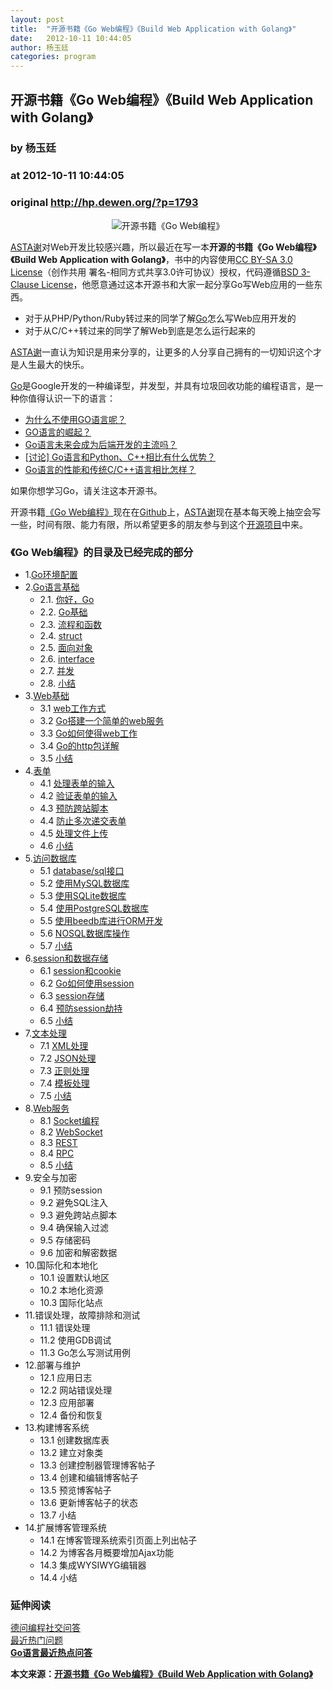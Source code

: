 ```yaml
---
layout: post
title:  "开源书籍《Go Web编程》《Build Web Application with Golang》"
date:   2012-10-11 10:44:05
author: 杨玉廷
categories: program
---
```


## 开源书籍《Go Web编程》《Build Web Application with Golang》
### by 杨玉廷
### at 2012-10-11 10:44:05
### original <http://hp.dewen.org/?p=1793>

<div style="text-align:center;margin-bottom:5px;margin-top:5px"><img title="开源书籍《Go Web编程》" src="http://hp.dewen.org/wp-content/uploads/2012/10/google-go-language.jpg" alt="开源书籍《Go Web编程》" border="0"></div>
<p><a href="http://weibo.com/kaibao001">ASTA谢</a>对Web开发比较感兴趣，所以最近在写一本<strong>开源的书籍《Go Web编程》《Build Web Application with Golang》</strong>，书中的内容使用<a href="http://creativecommons.org/licenses/by-sa/3.0/">CC BY-SA 3.0 License</a>（创作共用 署名-相同方式共享3.0许可协议）授权，代码遵循<a href="https://github.com/astaxie/build-web-application-with-golang/blob/master/LICENSE.md">BSD 3-Clause License</a>，他愿意通过这本开源书和大家一起分享Go写Web应用的一些东西。<span></span></p>
<ul>
<li>对于从PHP/Python/Ruby转过来的同学了解<a href="http://www.dewen.org/topic/165">Go</a>怎么写Web应用开发的</li>
<li>对于从C/C++转过来的同学了解Web到底是怎么运行起来的</li>
</ul>
<p><a href="http://www.dewen.org/people/38663204">ASTA谢</a>一直认为知识是用来分享的，让更多的人分享自己拥有的一切知识这个才是人生最大的快乐。</p>
<p><a href="http://golang.org/">Go</a>是Google开发的一种编译型，并发型，并具有垃圾回收功能的编程语言，是一种你值得认识一下的语言：</p>
<ul>
<li><a href="http://hp.dewen.org/?p=1257">为什么不使用GO语言呢？</a></li>
<li><a href="http://hp.dewen.org/?p=1758">GO语言的崛起？</a></li>
<li><a href="http://www.dewen.org/q/5942">Go语言未来会成为后端开发的主流吗？</a></li>
<li><a href="http://www.dewen.org/q/5140">[讨论] Go语言和Python、C++相比有什么优势？</a></li>
<li><a href="http://www.dewen.org/q/5940">Go语言的性能和传统C/C++语言相比怎样？</a></li>
</ul>
<p>如果你想学习Go，请关注这本开源书。</p>
<p>开源书籍<a href="https://github.com/astaxie/build-web-application-with-golang">《Go Web编程》</a>现在在<a href="https://github.com/">Github</a>上，<a href="https://github.com/astaxie">ASTA谢</a>现在基本每天晚上抽空会写一些，时间有限、能力有限，所以希望更多的朋友参与到这个<a href="https://github.com/astaxie/build-web-application-with-golang/blob/master/preface.md">开源项目</a>中来。</p>
<h2 style="font-size:16px;text-transform:none">《Go Web编程》的目录及已经完成的部分</h2>
<ul>
<li>1.<a href="https://github.com/astaxie/build-web-application-with-golang/blob/master/1.md">Go环境配置</a></li>
<li>2.<a href="https://github.com/astaxie/build-web-application-with-golang/blob/master/2.md">Go语言基础</a>
<ul>
<li>2.1. <a href="https://github.com/astaxie/build-web-application-with-golang/blob/master/2.1.md">你好，Go</a></li>
<li>2.2. <a href="https://github.com/astaxie/build-web-application-with-golang/blob/master/2.2.md">Go基础</a></li>
<li>2.3. <a href="https://github.com/astaxie/build-web-application-with-golang/blob/master/2.3.md">流程和函数</a></li>
<li>2.4. <a href="https://github.com/astaxie/build-web-application-with-golang/blob/master/2.4.md">struct</a></li>
<li>2.5. <a href="https://github.com/astaxie/build-web-application-with-golang/blob/master/2.5.md">面向对象</a></li>
<li>2.6. <a href="https://github.com/astaxie/build-web-application-with-golang/blob/master/2.6.md">interface</a></li>
<li>2.7. <a href="https://github.com/astaxie/build-web-application-with-golang/blob/master/2.7.md">并发</a></li>
<li>2.8. <a href="https://github.com/astaxie/build-web-application-with-golang/blob/master/2.8.md">小结</a></li>
</ul>
</li>
<li>3.<a href="https://github.com/astaxie/build-web-application-with-golang/blob/master/3.md">Web基础</a>
<ul>
<li>3.1 <a href="https://github.com/astaxie/build-web-application-with-golang/blob/master/3.1.md">web工作方式</a></li>
<li>3.2 <a href="https://github.com/astaxie/build-web-application-with-golang/blob/master/3.2.md">Go搭建一个简单的web服务</a></li>
<li>3.3 <a href="https://github.com/astaxie/build-web-application-with-golang/blob/master/3.3.md">Go如何使得web工作</a></li>
<li>3.4 <a href="https://github.com/astaxie/build-web-application-with-golang/blob/master/3.4.md">Go的http包详解</a></li>
<li>3.5 <a href="https://github.com/astaxie/build-web-application-with-golang/blob/master/3.5.md">小结</a></li>
</ul>
</li>
<li>4.<a href="https://github.com/astaxie/build-web-application-with-golang/blob/master/4.md">表单</a>
<ul>
<li>4.1 <a href="https://github.com/astaxie/build-web-application-with-golang/blob/master/4.1.md">处理表单的输入</a></li>
<li>4.2 <a href="https://github.com/astaxie/build-web-application-with-golang/blob/master/4.2.md">验证表单的输入</a></li>
<li>4.3 <a href="https://github.com/astaxie/build-web-application-with-golang/blob/master/4.3.md">预防跨站脚本</a></li>
<li>4.4 <a href="https://github.com/astaxie/build-web-application-with-golang/blob/master/4.4.md">防止多次递交表单</a></li>
<li>4.5 <a href="https://github.com/astaxie/build-web-application-with-golang/blob/master/4.5.md">处理文件上传</a></li>
<li>4.6 <a href="https://github.com/astaxie/build-web-application-with-golang/blob/master/4.6.md">小结</a></li>
</ul>
</li>
<li>5.<a href="https://github.com/astaxie/build-web-application-with-golang/blob/master/5.md">访问数据库</a>
<ul>
<li>5.1 <a href="https://github.com/astaxie/build-web-application-with-golang/blob/master/5.1.md">database/sql接口</a></li>
<li>5.2 <a href="https://github.com/astaxie/build-web-application-with-golang/blob/master/5.2.md">使用MySQL数据库</a></li>
<li>5.3 <a href="https://github.com/astaxie/build-web-application-with-golang/blob/master/5.3.md">使用SQLite数据库</a></li>
<li>5.4 <a href="https://github.com/astaxie/build-web-application-with-golang/blob/master/5.4.md">使用PostgreSQL数据库</a></li>
<li>5.5 <a href="https://github.com/astaxie/build-web-application-with-golang/blob/master/5.5.md">使用beedb库进行ORM开发</a></li>
<li>5.6 <a href="https://github.com/astaxie/build-web-application-with-golang/blob/master/5.6.md">NOSQL数据库操作</a></li>
<li>5.7 <a href="https://github.com/astaxie/build-web-application-with-golang/blob/master/5.7.md">小结</a></li>
</ul>
</li>
<li>6.<a href="https://github.com/astaxie/build-web-application-with-golang/blob/master/6.md">session和数据存储</a>
<ul>
<li>6.1 <a href="https://github.com/astaxie/build-web-application-with-golang/blob/master/6.1.md">session和cookie</a></li>
<li>6.2 <a href="https://github.com/astaxie/build-web-application-with-golang/blob/master/6.2.md">Go如何使用session</a></li>
<li>6.3 <a href="https://github.com/astaxie/build-web-application-with-golang/blob/master/6.3.md">session存储</a></li>
<li>6.4 <a href="https://github.com/astaxie/build-web-application-with-golang/blob/master/6.4.md">预防session劫持</a></li>
<li>6.5 <a href="https://github.com/astaxie/build-web-application-with-golang/blob/master/6.5.md">小结</a></li>
</ul>
</li>
<li>7.<a href="https://github.com/astaxie/build-web-application-with-golang/blob/master/7.md">文本处理</a>
<ul>
<li>7.1 <a href="https://github.com/astaxie/build-web-application-with-golang/blob/master/7.1.md">XML处理</a></li>
<li>7.2 <a href="https://github.com/astaxie/build-web-application-with-golang/blob/master/7.2.md">JSON处理</a></li>
<li>7.3 <a href="https://github.com/astaxie/build-web-application-with-golang/blob/master/7.3.md">正则处理</a></li>
<li>7.4 <a href="https://github.com/astaxie/build-web-application-with-golang/blob/master/7.4.md">模板处理</a></li>
<li>7.5 <a href="https://github.com/astaxie/build-web-application-with-golang/blob/master/7.5.md">小结</a></li>
</ul>
</li>
<li>8.<a href="https://github.com/astaxie/build-web-application-with-golang/blob/master/8.md">Web服务</a>
<ul>
<li>8.1 <a href="https://github.com/astaxie/build-web-application-with-golang/blob/master/8.1.md">Socket编程</a></li>
<li>8.2 <a href="https://github.com/astaxie/build-web-application-with-golang/blob/master/8.2.md">WebSocket</a></li>
<li>8.3 <a href="https://github.com/astaxie/build-web-application-with-golang/blob/master/8.3.md">REST</a></li>
<li>8.4 <a href="https://github.com/astaxie/build-web-application-with-golang/blob/master/8.4.md">RPC</a></li>
<li>8.5 <a href="https://github.com/astaxie/build-web-application-with-golang/blob/master/8.5.md">小结</a></li>
</ul>
</li>
<li>9.安全与加密
<ul>
<li>9.1 预防session</li>
<li>9.2 避免SQL注入</li>
<li>9.3 避免跨站点脚本</li>
<li>9.4 确保输入过滤</li>
<li>9.5 存储密码</li>
<li>9.6 加密和解密数据</li>
</ul>
</li>
<li>10.国际化和本地化
<ul>
<li>10.1 设置默认地区</li>
<li>10.2 本地化资源</li>
<li>10.3 国际化站点</li>
</ul>
</li>
<li>11.错误处理，故障排除和测试
<ul>
<li>11.1 错误处理</li>
<li>11.2 使用GDB调试</li>
<li>11.3 Go怎么写测试用例</li>
</ul>
</li>
<li>12.部署与维护
<ul>
<li>12.1 应用日志</li>
<li>12.2 网站错误处理</li>
<li>12.3 应用部署</li>
<li>12.4 备份和恢复</li>
</ul>
</li>
<li>13.构建博客系统
<ul>
<li>13.1 创建数据库表</li>
<li>13.2 建立对象类</li>
<li>13.3 创建控制器管理博客帖子</li>
<li>13.4 创建和编辑博客帖子</li>
<li>13.5 预览博客帖子</li>
<li>13.6 更新博客帖子的状态</li>
<li>13.7 小结</li>
</ul>
</li>
<li>14.扩展博客管理系统
<ul>
<li>14.1 在博客管理系统索引页面上列出帖子</li>
<li>14.2 为博客各月概要增加Ajax功能</li>
<li>14.3 集成WYSIWYG编辑器</li>
<li>14.4 小结</li>
</ul>
</li>
</ul>
<h2 style="font-size:16px;text-transform:none">延伸阅读</h2>
<p><a href="http://www.dewen.org/">德问编程社交问答</a><br>
<a href="http://www.dewen.org/questions/hot">最近热门问题</a><br>
<strong><a href="http://www.dewen.org/topic/165/all">Go语言最近热点问答</a></strong></p>
<p><strong>本文来源：<a href="http://hp.dewen.org/?p=1793">开源书籍《Go Web编程》《Build Web Application with Golang》</a></strong></p>